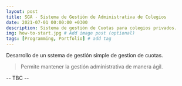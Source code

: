 ```yaml
---
layout: post
title: SGA - Sistema de Gestión de Administrativa de Colegios
date: 2021-07-01 00:00:00 +0300
description: Sistema de gestión de Cuotas para colegios privados.
img: how-to-start.jpg # Add image post (optional)
tags: [Programming, Portfolio] # add tag
---
```


Desarrollo de  un sstema de gestión simple de gestion de cuotas.
>Permite mantener la gestión administrativa de manera ágil.

-- TBC --

